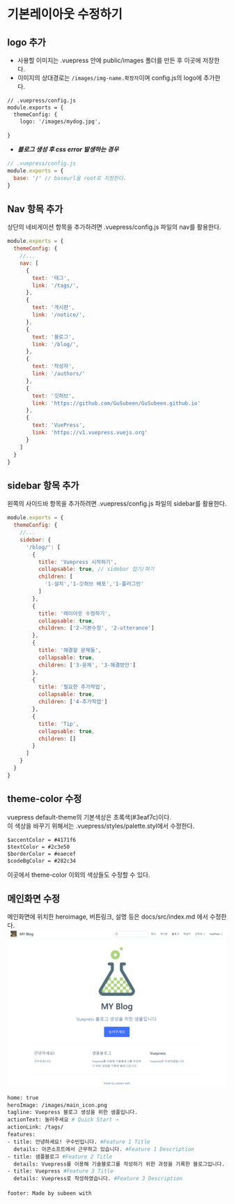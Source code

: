 # 기본레이아웃 수정하기

## logo 추가
- 사용할 이미지는 .vuepress 안에 public/images 폴더를 만든 후 이곳에 저장한다.
- 이미지의 상대경로는 `/images/img-name.확장자`이며 config.js의 logo에 추가한다.
```js{4}
// .vuepress/config.js
module.exports = {
  themeConfig: {
    logo: '/images/mydog.jpg',

}  
```
- ***블로그 생성 후 css error 발생하는 경우***   
```js
// .vuepress/config.js
module.exports = {
  base: '/' // baseurl을 root로 지정한다.
}  
```  

## Nav 항목 추가
상단의 네비게이션 항목을 추가하려면 .vuepress/config.js 파일의 nav를 활용한다.
```js
module.exports = {
  themeConfig: {
    //...
    nav: [
      {
        text: '태그',
        link: '/tags/',
      },
      {
        text: '게시판',
        link: '/notice/',
      },
      {
        text: '블로그',
        link: '/blog/',
      },
      {
        text: '작성자',
        link: '/authors/'
      },
      {
        text: '깃허브',
        link: 'https://github.com/GuSubeen/GuSubeen.github.io'
      },
      {
        text: 'VuePress',
        link: 'https://v1.vuepress.vuejs.org'
      }
    ]
  }
}
```
## sidebar 항목 추가
왼쪽의 사이드바 항목을 추가하려면 .vuepress/config.js 파일의 sidebar를 활용한다.
```js
module.exports = {
  themeConfig: {
    //...
    sidebar: {
      '/blog/': [
        {
          title: 'Vuepress 시작하기',
          collapsable: true, // sidebar 접기/펴기
          children: [ 
            '1-설치','1-깃허브 배포','1-플러그인'
          ]
        },
        {
          title: '레이아웃 수정하기',
          collapsable: true, 
          children: ['2-기본수정', '2-utterance']
        },
        {
          title: '해결할 문제들',
          collapsable: true, 
          children: ['3-문제', '3-해결방안']
        },
        {
          title: '필요한 추가작업',
          collapsable: true, 
          children: ['4-추가작업']
        },
        {
          title: 'Tip',
          collapsable: true, 
          children: []
        }
      ]
    }
  }
}
```

## theme-color 수정
vuepress default-theme의 기본색상은 초록색(#3eaf7c)이다.  
이 색상을 바꾸기 위해서는 .vuepress/styles/palette.styl에서 수정한다.
```styl{1}
$accentColor = #4171f6 
$textColor = #2c3e50
$borderColor = #eaecef
$codeBgColor = #282c34
```
이곳에서 theme-color 이외의 색상들도 수정할 수 있다.

## 메인화면 수정
메인화면에 위치한 heroimage, 버튼링크, 설명 등은 docs/src/index.md 에서 수정한다.
![](/images/main2.png)

```bash
home: true
heroImage: /images/main_icon.png
tagline: Vuepress 블로그 생성을 위한 샘플입니다.
actionText: 눌러주세요 # Quick Start →
actionLink: /tags/
features:
- title: 안녕하세요! 구수빈입니다. #Feature 1 Title
  details: 아콘소프트에서 근무하고 있습니다. #Feature 1 Description
- title: 샘플블로그 #Feature 2 Title
  details: Vuepress를 이용해 기술블로그를 작성하기 위한 과정을 기록한 블로그입니다. #Feature 2 Description
- title: Vuepress #Feature 3 Title
  details: Vuepress로 작성하였습니다. #Feature 3 Description

footer: Made by subeen with 
```